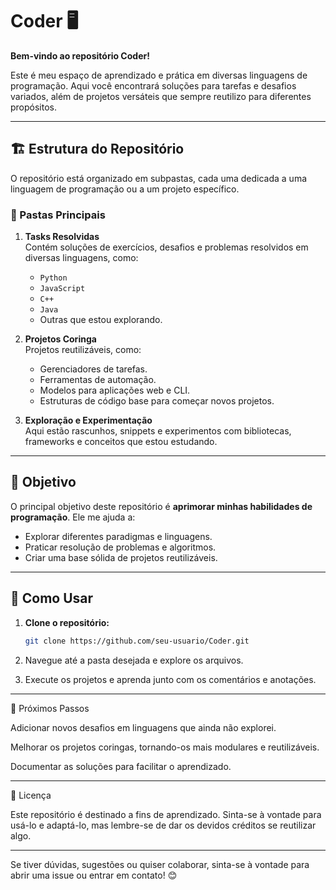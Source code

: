 # Coder 🖥️

**Bem-vindo ao repositório Coder!**

Este é meu espaço de aprendizado e prática em diversas linguagens de programação. Aqui você encontrará soluções para tarefas e desafios variados, além de projetos versáteis que sempre reutilizo para diferentes propósitos.

---

## 🏗️ Estrutura do Repositório

O repositório está organizado em subpastas, cada uma dedicada a uma linguagem de programação ou a um projeto específico.

### 📂 Pastas Principais

1. **Tasks Resolvidas**  
   Contém soluções de exercícios, desafios e problemas resolvidos em diversas linguagens, como:
   - `Python`
   - `JavaScript`
   - `C++`
   - `Java`
   - Outras que estou explorando.

2. **Projetos Coringa**  
   Projetos reutilizáveis, como:
   - Gerenciadores de tarefas.
   - Ferramentas de automação.
   - Modelos para aplicações web e CLI.
   - Estruturas de código base para começar novos projetos.

3. **Exploração e Experimentação**  
   Aqui estão rascunhos, snippets e experimentos com bibliotecas, frameworks e conceitos que estou estudando.

---

## 🎯 Objetivo

O principal objetivo deste repositório é **aprimorar minhas habilidades de programação**. Ele me ajuda a:

- Explorar diferentes paradigmas e linguagens.
- Praticar resolução de problemas e algoritmos.
- Criar uma base sólida de projetos reutilizáveis.

---

## 🔧 Como Usar

1. **Clone o repositório:**
   ```bash
   git clone https://github.com/seu-usuario/Coder.git

2. Navegue até a pasta desejada e explore os arquivos.


3. Execute os projetos e aprenda junto com os comentários e anotações.




---

🚀 Próximos Passos

Adicionar novos desafios em linguagens que ainda não explorei.

Melhorar os projetos coringas, tornando-os mais modulares e reutilizáveis.

Documentar as soluções para facilitar o aprendizado.



---

📜 Licença

Este repositório é destinado a fins de aprendizado. Sinta-se à vontade para usá-lo e adaptá-lo, mas lembre-se de dar os devidos créditos se reutilizar algo.


---

Se tiver dúvidas, sugestões ou quiser colaborar, sinta-se à vontade para abrir uma issue ou entrar em contato! 😊



